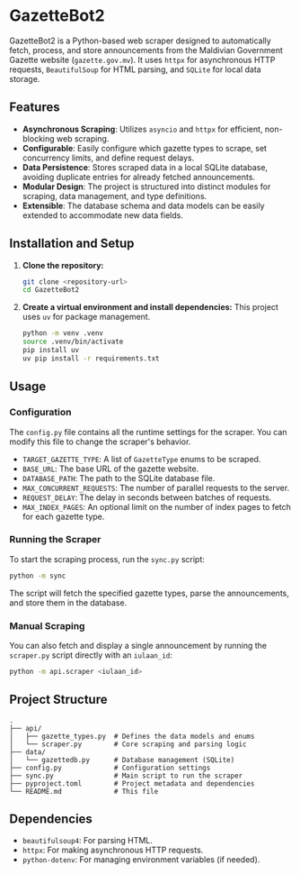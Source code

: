 # GazetteBot2

GazetteBot2 is a Python-based web scraper designed to automatically fetch, process, and store announcements from the Maldivian Government Gazette website (`gazette.gov.mv`). It uses `httpx` for asynchronous HTTP requests, `BeautifulSoup` for HTML parsing, and `SQLite` for local data storage.

## Features

- **Asynchronous Scraping**: Utilizes `asyncio` and `httpx` for efficient, non-blocking web scraping.
- **Configurable**: Easily configure which gazette types to scrape, set concurrency limits, and define request delays.
- **Data Persistence**: Stores scraped data in a local SQLite database, avoiding duplicate entries for already fetched announcements.
- **Modular Design**: The project is structured into distinct modules for scraping, data management, and type definitions.
- **Extensible**: The database schema and data models can be easily extended to accommodate new data fields.

## Installation and Setup

1.  **Clone the repository:**
    ```bash
    git clone <repository-url>
    cd GazetteBot2
    ```

2.  **Create a virtual environment and install dependencies:**
    This project uses `uv` for package management.
    ```bash
    python -m venv .venv
    source .venv/bin/activate
    pip install uv
    uv pip install -r requirements.txt
    ```

## Usage

### Configuration

The `config.py` file contains all the runtime settings for the scraper. You can modify this file to change the scraper's behavior.

- `TARGET_GAZETTE_TYPE`: A list of `GazetteType` enums to be scraped.
- `BASE_URL`: The base URL of the gazette website.
- `DATABASE_PATH`: The path to the SQLite database file.
- `MAX_CONCURRENT_REQUESTS`: The number of parallel requests to the server.
- `REQUEST_DELAY`: The delay in seconds between batches of requests.
- `MAX_INDEX_PAGES`: An optional limit on the number of index pages to fetch for each gazette type.

### Running the Scraper

To start the scraping process, run the `sync.py` script:

```bash
python -m sync
```

The script will fetch the specified gazette types, parse the announcements, and store them in the database.

### Manual Scraping

You can also fetch and display a single announcement by running the `scraper.py` script directly with an `iulaan_id`:

```bash
python -m api.scraper <iulaan_id>
```

## Project Structure

```
.
├── api/
│   ├── gazette_types.py  # Defines the data models and enums
│   └── scraper.py        # Core scraping and parsing logic
├── data/
│   └── gazettedb.py      # Database management (SQLite)
├── config.py             # Configuration settings
├── sync.py               # Main script to run the scraper
├── pyproject.toml        # Project metadata and dependencies
└── README.md             # This file
```

## Dependencies

- `beautifulsoup4`: For parsing HTML.
- `httpx`: For making asynchronous HTTP requests.
- `python-dotenv`: For managing environment variables (if needed).
